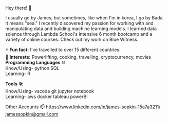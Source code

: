 Hey there! 👋

I usually go by James, but sometimes, like when I'm in korea, I go by Bada. It means "sea." I recently discovered my passion for working with and manipulating data and building machine learning models. I learned data science through Lambda School's intensive 6 month bootcamp and a variety of online courses. Check out my work on Blue Witness.

⚡ __Fun fact:__ I've travelled to over 15 different countries<br/>
🌟 __Interests:__ Powerlifting, cooking, travelling, cryptocurrency, movies<br/>
__Programming Languages__ 🌐<br/>
Know/Using- python SQL<br/>
Learning- R

__Tools__ 🛠️<br/>
Know/Using- vscode git jupyter notebook<br/>
Learning- aws docker tableau powerBI

Other Accounts 📫
https://www.linkedin.com/in/james-sopkin-15a7a3211/
jamessopkin@gmail.com
